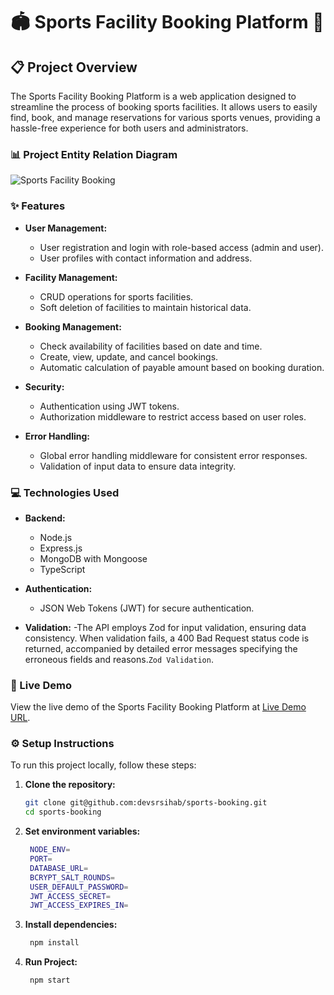 # 🏟️ Sports Facility Booking Platform 📅

## 📋 Project Overview

The Sports Facility Booking Platform is a web application designed to streamline the process of booking sports facilities. It allows users to easily find, book, and manage reservations for various sports venues, providing a hassle-free experience for both users and administrators.

### 📊 Project Entity Relation Diagram

![Sports Facility Booking](https://i.ibb.co/L05Lq9H/PH-L2-Assignment-3.png)

### ✨ Features

- **User Management:**

  - User registration and login with role-based access (admin and user).
  - User profiles with contact information and address.

- **Facility Management:**

  - CRUD operations for sports facilities.
  - Soft deletion of facilities to maintain historical data.

- **Booking Management:**

  - Check availability of facilities based on date and time.
  - Create, view, update, and cancel bookings.
  - Automatic calculation of payable amount based on booking duration.

- **Security:**

  - Authentication using JWT tokens.
  - Authorization middleware to restrict access based on user roles.

- **Error Handling:**
  - Global error handling middleware for consistent error responses.
  - Validation of input data to ensure data integrity.

### 💻 Technologies Used

- **Backend:**

  - Node.js
  - Express.js
  - MongoDB with Mongoose
  - TypeScript

- **Authentication:**

  - JSON Web Tokens (JWT) for secure authentication.

- **Validation:**
  -The API employs Zod for input validation, ensuring data consistency. When validation fails, a 400 Bad Request status code is returned, accompanied by detailed error messages specifying the erroneous fields and reasons.`Zod Validation`.

### 🚀 Live Demo

View the live demo of the Sports Facility Booking Platform at [Live Demo URL](https://sports-booking-ten.vercel.app/).

### ⚙️ Setup Instructions

To run this project locally, follow these steps:

1. **Clone the repository:**

   ```bash
   git clone git@github.com:devsrsihab/sports-booking.git
   cd sports-booking

   ```

2. **Set environment variables:**

   ```bash
    NODE_ENV=
    PORT=
    DATABASE_URL=
    BCRYPT_SALT_ROUNDS=
    USER_DEFAULT_PASSWORD=
    JWT_ACCESS_SECRET=
    JWT_ACCESS_EXPIRES_IN=

   ```

3. **Install dependencies:**

   ```bash
    npm install

   ```

4. **Run Project:**

   ```bash
    npm start
   ```
